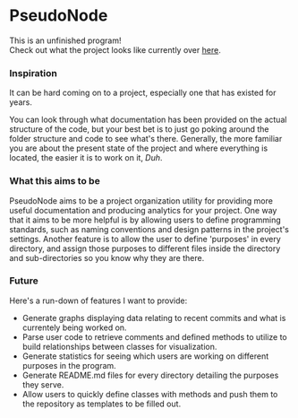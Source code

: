 # PseudoNode

This is an unfinished program!  
Check out what the project looks like currently over [here](http://www.jayusstudios.com/Projects/PseudoNode/).

### Inspiration
It can be hard coming on to a project, especially one that has existed for years.

You can look through what documentation has been provided on the actual structure of the code, but your best bet is to just go poking around the folder structure and code to see what's there.  Generally, the more familiar you are about the present state of the project and where everything is located, the easier it is to work on it, *Duh*.

### What this aims to be

PseudoNode aims to be a project organization utility for providing more useful documentation and producing analytics for your project.  One way that it aims to be more helpful is by allowing users to define programming standards, such as naming conventions and design patterns in the project's settings. Another feature is to allow the user to define 'purposes' in every directory, and assign those purposes to different files inside the directory and sub-directories so you know why they are there.	

### Future
Here's a run-down of features I want to provide:

* Generate graphs displaying data relating to recent commits and what is currentely being worked on.
* Parse user code to retrieve comments and defined methods to utilize to build relationships between classes for visualization.
* Generate statistics for seeing which users are working on different purposes in the program.
* Generate README.md files for every directory detailing the purposes they serve.
* Allow users to quickly define classes with methods and push them to the repository as templates to be filled out.

